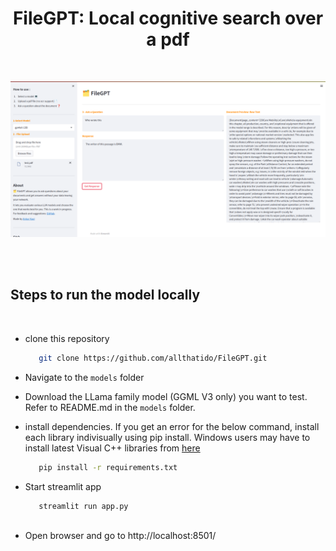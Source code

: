 <h1 align="center"> FileGPT: Local cognitive search over a pdf </h1>
</br>
<p align="center"><img src="media/FileGPT.png"></p>
</br>
</br>

## Steps to run the model locally
</br>
 
 - clone this repository
   ```bash
      git clone https://github.com/allthatido/FileGPT.git

 - Navigate to the `models` folder

 - Download the LLama family model (GGML V3 only) you want to test. Refer to README.md in the `models` folder.

 - install dependencies. If you get an error for the below command, install each library indivisually using pip install. Windows users may have to install latest Visual C++ libraries from [here](https://learn.microsoft.com/en-us/cpp/windows/latest-supported-vc-redist?view=msvc-170)
   ```bash
      pip install -r requirements.txt

 - Start streamlit app
   ```bash
      streamlit run app.py
 
 - Open browser and go to http://localhost:8501/
